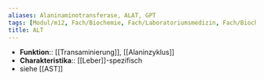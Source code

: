 ```yaml
---
aliases: Alaninaminotransferase, ALAT, GPT
tags: [Modul/m12, Fach/Biochemie, Fach/Laboratoriumsmedizin, Fach/Biochemie/Molekül/Enzym]
title: ALT
---
```

- **Funktion**:: [[Transaminierung]], [[Alaninzyklus]]
- **Charakteristika**:: [[Leber]]-spezifisch
- siehe [[AST]]